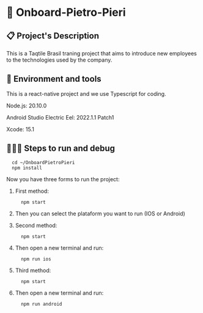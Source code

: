 # 🚀 Onboard-Pietro-Pieri

## 📋 Project's Description
This is a Taqtile Brasil traning project that aims to introduce new employees to the technologies used by the company.

## 🔧 Environment and tools
This is a react-native project and we use Typescript for coding.

Node.js: 20.10.0

Android Studio Electric Eel: 2022.1.1 Patch1

Xcode: 15.1

## 🏃🏽‍♂️ Steps to run and debug 
```shell
  cd ~/OnboardPietroPieri
  npm install
```

Now you have three forms to run the project:

1. First method:
    ```shell
      npm start
    ```  
1. Then you can select the plataform you want to run (IOS or Android)

1. Second method:
    ```shell
      npm start
    ```  
1. Then open a new terminal and run:
    ```shell
      npm run ios
    ```  

1. Third method:
    ```shell
      npm start
    ```  
1. Then open a new terminal and run:
    ```shell
      npm run android
    ```  
